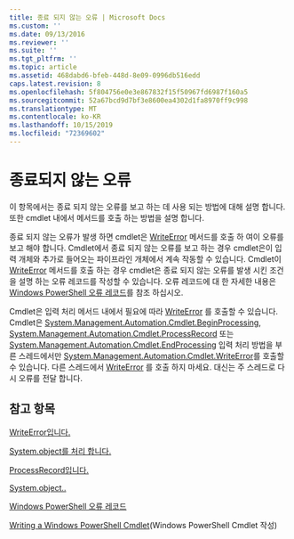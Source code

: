 ```yaml
---
title: 종료 되지 않는 오류 | Microsoft Docs
ms.custom: ''
ms.date: 09/13/2016
ms.reviewer: ''
ms.suite: ''
ms.tgt_pltfrm: ''
ms.topic: article
ms.assetid: 468dabd6-bfeb-448d-8e09-0996db516edd
caps.latest.revision: 8
ms.openlocfilehash: 5f804756e0e3e867832f15f50967fd6987f160a5
ms.sourcegitcommit: 52a67bcd9d7bf3e8600ea4302d1fa8970ff9c998
ms.translationtype: MT
ms.contentlocale: ko-KR
ms.lasthandoff: 10/15/2019
ms.locfileid: "72369602"
---
```

# <a name="non-terminating-errors"></a>종료되지 않는 오류

이 항목에서는 종료 되지 않는 오류를 보고 하는 데 사용 되는 방법에 대해 설명 합니다. 또한 cmdlet 내에서 메서드를 호출 하는 방법을 설명 합니다.

종료 되지 않는 오류가 발생 하면 cmdlet은 [WriteError](/dotnet/api/System.Management.Automation.Cmdlet.WriteError) 메서드를 호출 하 여이 오류를 보고 해야 합니다. Cmdlet에서 종료 되지 않는 오류를 보고 하는 경우 cmdlet은이 입력 개체와 추가로 들어오는 파이프라인 개체에서 계속 작동할 수 있습니다. Cmdlet이 [WriteError](/dotnet/api/System.Management.Automation.Cmdlet.WriteError) 메서드를 호출 하는 경우 cmdlet은 종료 되지 않는 오류를 발생 시킨 조건을 설명 하는 오류 레코드를 작성할 수 있습니다. 오류 레코드에 대 한 자세한 내용은 [Windows PowerShell 오류 레코드](./windows-powershell-error-records.md)를 참조 하십시오.

Cmdlet은 입력 처리 메서드 내에서 필요에 따라 [WriteError](/dotnet/api/System.Management.Automation.Cmdlet.WriteError) 를 호출할 수 있습니다. Cmdlet은 [System.Management.Automation.Cmdlet.BeginProcessing](/dotnet/api/System.Management.Automation.Cmdlet.BeginProcessing), [System.Management.Automation.Cmdlet.ProcessRecord](/dotnet/api/System.Management.Automation.Cmdlet.ProcessRecord) 또는 [System.Management.Automation.Cmdlet.EndProcessing](/dotnet/api/System.Management.Automation.Cmdlet.EndProcessing) 입력 처리 방법을 부른 스레드에서만 [System.Management.Automation.Cmdlet.WriteError](/dotnet/api/System.Management.Automation.Cmdlet.WriteError)를 호출할 수 있습니다. 다른 스레드에서 [WriteError](/dotnet/api/System.Management.Automation.Cmdlet.WriteError) 를 호출 하지 마세요. 대신는 주 스레드로 다시 오류를 전달 합니다.

## <a name="see-also"></a>참고 항목

[WriteError입니다.](/dotnet/api/System.Management.Automation.Cmdlet.WriteError)

[System.object를 처리 합니다.](/dotnet/api/System.Management.Automation.Cmdlet.BeginProcessing)

[ProcessRecord입니다.](/dotnet/api/System.Management.Automation.Cmdlet.ProcessRecord)

[System.object..](/dotnet/api/System.Management.Automation.Cmdlet.EndProcessing)

[Windows PowerShell 오류 레코드](./windows-powershell-error-records.md)

[Writing a Windows PowerShell Cmdlet](./writing-a-windows-powershell-cmdlet.md)(Windows PowerShell Cmdlet 작성)
